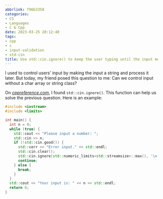 ```yaml
---
abbrlink: f96b3358
categories:
- CS
- Languages
- C & Cpp
date: 2023-03-25 20:12:40
tags:
- cpp
- c
- input-validation
- std-cin
title: Use std::cin.ignore() to keep the user typing until the input meets the requirements
---
```


I used to control users' input by making the input a string and process it later. But today, my friend posed this question to me: Can we control input without a char array or string class?

<!--more-->

On _[cppreference.com](https://en.cppreference.com/w/cpp/io/basic_istream/ignore)_, I found `std::cin.ignore()`. This function can help us solve the previous question. Here is an example:

```cpp
#include <iostream>
#include <limits>

int main() {
  int n = 0;
  while (true) {
    std::cout << "Please input a number: ";
    std::cin >> n;
    if (!std::cin.good()) {
      std::cerr << "Error input." << std::endl;
      std::cin.clear();
      std::cin.ignore(std::numeric_limits<std::streamsize>::max(), '\n');
      continue;
    } else {
      break;
    }
  }
  std::cout << "Your input is: " << n << std::endl;
  return 0;
}
```
